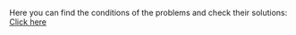 Here you can find the conditions of the problems and check their solutions: <a href="https://judge.softuni.org/Contests/Practice/Index/3903#0">Click here</a>